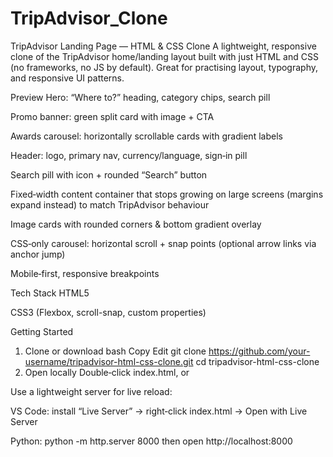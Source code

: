 # TripAdvisor_Clone
TripAdvisor Landing Page — HTML & CSS Clone
A lightweight, responsive clone of the TripAdvisor home/landing layout built with just HTML and CSS (no frameworks, no JS by default). Great for practising layout, typography, and responsive UI patterns.

Preview
Hero: “Where to?” heading, category chips, search pill

Promo banner: green split card with image + CTA

Awards carousel: horizontally scrollable cards with gradient labels

Header: logo, primary nav, currency/language, sign‑in pill

Search pill with icon + rounded “Search” button

Fixed‑width content container that stops growing on large screens (margins expand instead) to match TripAdvisor behaviour

Image cards with rounded corners & bottom gradient overlay

CSS‑only carousel: horizontal scroll + snap points (optional arrow links via anchor jump)

Mobile‑first, responsive breakpoints

Tech Stack
HTML5

CSS3 (Flexbox, scroll-snap, custom properties)

Getting Started
1) Clone or download
bash
Copy
Edit
git clone https://github.com/your-username/tripadvisor-html-css-clone.git
cd tripadvisor-html-css-clone
2) Open locally
Double‑click index.html, or

Use a lightweight server for live reload:

VS Code: install “Live Server” → right‑click index.html → Open with Live Server

Python: python -m http.server 8000 then open http://localhost:8000


